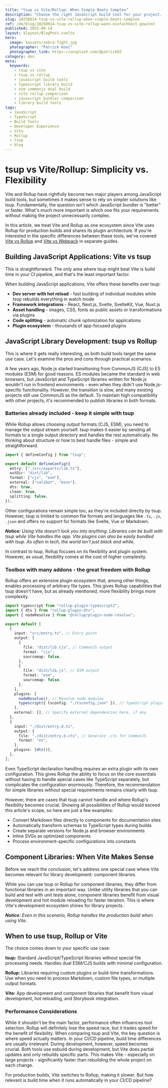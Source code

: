 ```yaml
---
title: "tsup vs Vite/Rollup: When Simple Beats Complex"
description: "Choose the right JavaScript build tool for your project. Compare tsup with Vite/Rollup for apps and libraries. Includes configuration examples and decision framework."
slug: 20250914-tsup-vs-vite-rollup-when-simple-beats-complex
ref: /de/blog/20250914-tsup-vs-vite-rollup-wann-einfachheit-gewinnt
published: 2025-09-14
layout: $layout/BlogPost.svelte
hero:
  image: $assets/zebra-fight.jpg
  photographer: "Patrick Kool"
  photographer_link: https://unsplash.com/@patrick62
category: dev
meta:
  keywords:
    - tsup vs vite
    - tsup vs rollup
    - javascript build tools
    - typescript library build
    - esm commonjs dual build
    - vite rollup comparison
    - javascript bundler comparison
    - library build tools
tags:
  - JavaScript
  - TypeScript
  - Build Tools
  - Developer Experience
  - Vite
  - Rollup
  - tsup
  - blog
---
```


# tsup vs Vite/Rollup: Simplicity vs. Flexibility

Vite and Rollup have rightfully become two major players among JavaScript build tools, but sometimes it makes sense to rely on simpler solutions like tsup. Fundamentally, the question isn't which JavaScript bundler is "better" or faster. What's much more important is which one fits your requirements without making the project unnecessarily complex.

In this article, we treat Vite and Rollup as one ecosystem since Vite uses Rollup for production builds and shares its plugin architecture. If you're interested in the specific differences between these tools, we've covered [Vite vs Rollup](/en/blog/20250908-vite-vs-rollup-build-tools/) and [Vite vs Webpack](/en/blog/20250417-vite-rollup-webpack/) in separate guides.

## Building JavaScript Applications: Vite vs tsup

This is straightforward. The only area where tsup might beat Vite is build time in your CI pipeline, and that's the least important factor.

When building JavaScript applications, Vite offers these benefits over tsup:

- **Dev server with hot reload** - fast building of individual modules while tsup rebuilds everything in watch mode
- **Framework integrations** - React, Next.js, Svelte, SvelteKit, Vue, Nuxt.js
- **Asset handling** - images, CSS, fonts as public assets or transformations via plugins
- **Code splitting** - automatic chunk optimization for applications
- **Plugin ecosystem** - thousands of app-focused plugins

## JavaScript Library Development: tsup vs Rollup

This is where it gets really interesting, as both build tools target the same use case. Let's examine the pros and cons through practical scenarios.

A few years ago, Node.js started transitioning from CommonJS (CJS) to ES modules (ESM) for good reasons. ES modules became the standard in web browsers, but JavaScript and TypeScript libraries written for Node.js wouldn't run in frontend environments - even when they didn't use Node.js-specific functionality. However, the transition is slow, and many existing projects still use CommonJS as the default. To maintain high compatibility with other projects, it's recommended to publish libraries in both formats.

### Batteries already included - keep it simple with tsup

While Rollup allows choosing output formats (CJS, ESM), you need to manage the output stream yourself. tsup makes it easier by sending all formats to a single output directory and handles the rest automatically. No thinking about structure or how to best handle files - simple and straightforward.

```ts title="tsup.config.ts"
import { defineConfig } from "tsup";

export default defineConfig({
  entry: ["./src/exports/lib.ts"],
  outDir: "dist/lib",
  format: ["cjs", "esm"],
  external: ["valibot", "bson"],
  dts: true,
  clean: true,
  splitting: false,
});
```

Other configurations remain simple too, as they're included directly by tsup. However, tsup is limited to common file formats and languages like `.ts`, `.js`, `.json` and offers no support for formats like Svelte, Vue or Markdown.

_**Notice:** Using Vite doesn't lock you into anything. Libraries can be built with tsup while Vite handles the app. Vite plugins can also be easily bundled with tsup. As often in tech, the world isn't just black and white._

In contrast to tsup, Rollup focuses on its flexibility and plugin system. However, as usual, flexibility comes at the cost of higher complexity.

### Toolbox with many addons - the great freedom with Rollup

Rollup offers an extensive plugin ecosystem that, among other things, enables processing of arbitrary file types. This gives Rollup capabilities that tsup doesn't have, but as already mentioned, more flexibility brings more complexity.

```ts title="rollup.config.js"
import typescript from "rollup-plugin-typescript2";
import { dts } from "rollup-plugin-dts";
import { nodeResolve } from "@rollup/plugin-node-resolve";

export default [
  {
    input: "src/entry.ts", // Entry point
    output: [
      {
        file: "dist/lib.cjs", // CommonJS output
        format: "cjs",
        sourcemap: false,
      },
      {
        file: "dist/lib.js", // ESM output
        format: "esm",
        sourcemap: false,
      },
    ],
    plugins: [
      nodeResolve(), // Resolve node modules
      typescript({ tsconfig: "./tsconfig.json" }), // TypeScript plugin
    ],
    external: [], // Specify external dependencies here, if any
  },
  {
    input: "./dist/entry.d.ts",
    output: {
      file: "./dist/entry.d.cts", // Generate .cts for CommonJS
      format: "es",
    },
    plugins: [dts()],
  },
];
```

Even TypeScript declaration handling requires an extra plugin with its own configuration. This gives Rollup the ability to focus on the core essentials without having to handle special cases like TypeScript separately, but complicates the configuration enormously. Therefore, the recommendation for simple libraries without special requirements remains clearly with tsup.

However, there are cases that tsup cannot handle and where Rollup's flexibility becomes crucial. Showing all possibilities of Rollup would exceed this article's scope, so here are just a few examples:

- Convert Markdown files directly to components for documentation sites
- Automatically transform schemas to TypeScript types during builds
- Create separate versions for Node.js and browser environments
- Inline SVGs as optimized components
- Process environment-specific configurations into constants

## Component Libraries: When Vite Makes Sense

Before we reach the conclusion, let's address one special case where Vite becomes relevant for library development: component libraries.

While you can use tsup or Rollup for component libraries, they differ from functional libraries in an important way. Unlike utility libraries that you can build and test with unit tests alone, component libraries benefit from visual development and hot module reloading for faster iteration. This is where Vite's development ecosystem shines for library projects.

_**Notice:** Even in this scenario, Rollup handles the production build when using Vite._

## When to use tsup, Rollup or Vite

The choice comes down to your specific use case:

**tsup:** Standard JavaScript/TypeScript libraries without special file processing needs. Handles dual ESM/CJS builds with minimal configuration.

**Rollup:** Libraries requiring custom plugins or build-time transformations. Use when you need to process Markdown, custom file types, or multiple output formats.

**Vite:** App development and component libraries that benefit from visual development, hot reloading, and Storybook integration.

### Performance Considerations

While it shouldn't be the main factor, performance often influences tool selection. Rollup will definitely lose the speed race, but it trades speed for the benefit of flexibility. When comparing tsup and Vite, the key question is where speed actually matters. In your CI/CD pipeline, build time differences are usually irrelevant. During development, however, speed becomes crucial. Both tools use esbuild during development, but Vite does partial updates and only rebuilds specific parts. This makes Vite - especially on large projects - significantly faster than rebuilding the whole project on each change.

For production builds, Vite switches to Rollup, making it slower. But how relevant is build time when it runs automatically in your CI/CD pipeline?
